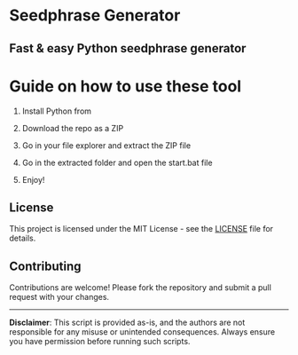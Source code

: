 # Seedphrase Generator   

## Fast & easy Python seedphrase generator
  
# Guide on how to use these tool  
 
1. Install Python from 
 
2. Download the repo as a ZIP 

3. Go in your file explorer and extract the ZIP file 
   
4. Go in the extracted folder and open the start.bat file
 
5. Enjoy!  
    
## License 
 
This project is licensed under the MIT License - see the [LICENSE](LICENSE) file for details.      
   
## Contributing 
  
Contributions are welcome! Please fork the repository and submit a pull request with your changes.     
  
---  
   
**Disclaimer**: This script is provided as-is, and the authors are not responsible for any misuse or unintended consequences. Always ensure you have permission before running such scripts.